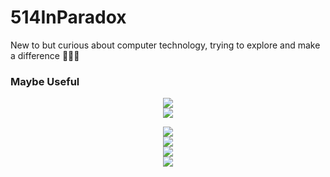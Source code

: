 # 514InParadox

New to but curious about computer technology, trying to explore and make a difference 🏃🏃🏃

<!-- <div align="center"> <img height="137px" src="https://github-readme-stats.vercel.app/api?username=514InParadox&hide_title=true&hide_border=true&show_icons=trueline_height=21&text_color=000&icon_color=000&bg_color=0,ea6161,ffc64d,fffc4d,52fa5a&theme=graywhite" /> </div> -->

### Maybe Useful

<p align="center">
  <a href="https://skillicons.dev">
    <img src="https://skillicons.dev/icons?i=ps,au,pr,ae,blender" />
    <br />
    <img src="https://skillicons.dev/icons?i=c,cpp,python" />
  </a>
</p>

<p align="center">
  <a href="https://skillicons.dev">
    <img src="https://skillicons.dev/icons?i=vue,nodejs,nuxtjs,nextjs" />
    <br />
    <img src="https://skillicons.dev/icons?i=ubuntu,arch,debian,vim,vscode" />
    <br />
    <img src="https://skillicons.dev/icons?i=ps,au,pr,ae,blender,latex" />
    <br />
    <img src="https://skillicons.dev/icons?i=c,cpp,html,css,js,ts,python" />
  </a>
</p>